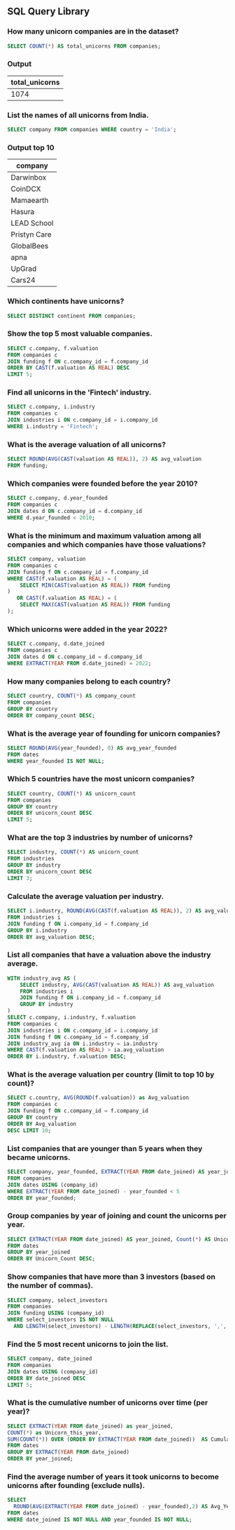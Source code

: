 
## SQL Query Library

### How many unicorn companies are in the dataset?
```sql
SELECT COUNT(*) AS total_unicorns FROM companies;
```
### Output
| total\_unicorns |
| --------------- |
| 1074            |

### List the names of all unicorns from India.
```sql
SELECT company FROM companies WHERE country = 'India';
```
### Output top 10
| company      |
| ------------ |
| Darwinbox    |
| CoinDCX      |
| Mamaearth    |
| Hasura       |
| LEAD School  |
| Pristyn Care |
| GlobalBees   |
| apna         |
| UpGrad       |
| Cars24       |

### Which continents have unicorns?
```sql
SELECT DISTINCT continent FROM companies;
```

###  Show the top 5 most valuable companies.
```sql
SELECT c.company, f.valuation
FROM companies c
JOIN funding f ON c.company_id = f.company_id
ORDER BY CAST(f.valuation AS REAL) DESC
LIMIT 5;
```

###  Find all unicorns in the 'Fintech' industry.
```sql
SELECT c.company, i.industry
FROM companies c
JOIN industries i ON c.company_id = i.company_id
WHERE i.industry = 'Fintech';
```

###  What is the average valuation of all unicorns?
```sql
SELECT ROUND(AVG(CAST(valuation AS REAL)), 2) AS avg_valuation
FROM funding;
```

###  Which companies were founded before the year 2010?
```sql
SELECT c.company, d.year_founded
FROM companies c
JOIN dates d ON c.company_id = d.company_id
WHERE d.year_founded < 2010;
```

###  What is the minimum and maximum valuation among all companies and which companies have those valuations?
```sql
SELECT company, valuation
FROM companies c
JOIN funding f ON c.company_id = f.company_id
WHERE CAST(f.valuation AS REAL) = (
    SELECT MIN(CAST(valuation AS REAL)) FROM funding
)
   OR CAST(f.valuation AS REAL) = (
    SELECT MAX(CAST(valuation AS REAL)) FROM funding
);
```

###  Which unicorns were added in the year 2022?
```sql
SELECT c.company, d.date_joined
FROM companies c
JOIN dates d ON c.company_id = d.company_id
WHERE EXTRACT(YEAR FROM d.date_joined) = 2022;
```

###  How many companies belong to each country?
```sql
SELECT country, COUNT(*) AS company_count
FROM companies
GROUP BY country
ORDER BY company_count DESC;
```

###  What is the average year of founding for unicorn companies?
```sql
SELECT ROUND(AVG(year_founded), 0) AS avg_year_founded
FROM dates
WHERE year_founded IS NOT NULL;
```

### Which 5 countries have the most unicorn companies?
```sql
SELECT country, COUNT(*) AS unicorn_count
FROM companies
GROUP BY country
ORDER BY unicorn_count DESC
LIMIT 5;
```

###  What are the top 3 industries by number of unicorns?
```sql
SELECT industry, COUNT(*) AS unicorn_count
FROM industries
GROUP BY industry
ORDER BY unicorn_count DESC
LIMIT 3;
```

###  Calculate the average valuation per industry.
```sql
SELECT i.industry, ROUND(AVG(CAST(f.valuation AS REAL)), 2) AS avg_valuation
FROM industries i
JOIN funding f ON i.company_id = f.company_id
GROUP BY i.industry
ORDER BY avg_valuation DESC;
```

###  List all companies that have a valuation above the industry average.
```sql
WITH industry_avg AS (
    SELECT industry, AVG(CAST(valuation AS REAL)) AS avg_valuation
    FROM industries i
    JOIN funding f ON i.company_id = f.company_id
    GROUP BY industry
)
SELECT c.company, i.industry, f.valuation
FROM companies c
JOIN industries i ON c.company_id = i.company_id
JOIN funding f ON c.company_id = f.company_id
JOIN industry_avg ia ON i.industry = ia.industry
WHERE CAST(f.valuation AS REAL) > ia.avg_valuation
ORDER BY i.industry, f.valuation DESC;
```

### What is the average valuation per country (limit to top 10 by count)?
```sql
SELECT c.country, AVG(ROUND(f.valuation)) as Avg_valuation
FROM companies c
JOIN funding f ON c.company_id = f.company_id
GROUP BY country 
ORDER BY Avg_valuation
DESC LIMIT 10;
```

### List companies that are younger than 5 years when they became unicorns.
```sql
SELECT company, year_founded, EXTRACT(YEAR FROM date_joined) AS year_joined
FROM companies
JOIN dates USING (company_id)
WHERE EXTRACT(YEAR FROM date_joined) - year_founded < 5
ORDER BY year_founded;
```

### Group companies by year of joining and count the unicorns per year.
```sql
SELECT EXTRACT(YEAR FROM date_joined) AS year_joined, Count(*) AS Unicorn_Count
FROM dates 
GROUP BY year_joined
ORDER BY Unicorn_Count DESC;
```

### Show companies that have more than 3 investors (based on the number of commas).
```sql
SELECT company, select_investors
FROM companies
JOIN funding USING (company_id)
WHERE select_investors IS NOT NULL
  AND LENGTH(select_investors) - LENGTH(REPLACE(select_investors, ',', '')) > 3;
```

### Find the 5 most recent unicorns to join the list.  
```sql
SELECT company, date_joined 
FROM companies 
JOIN dates USING (company_id)
ORDER BY date_joined DESC
LIMIT 5;
```

### What is the cumulative number of unicorns over time (per year)?
```sql
SELECT EXTRACT(YEAR FROM date_joined) as year_joined,
COUNT(*) as Unicorn_this_year,
SUM(COUNT(*)) OVER (ORDER BY EXTRACT(YEAR FROM date_joined))  AS Cumulative_unicorns
FROM dates 
GROUP BY EXTRACT(YEAR FROM date_joined)
ORDER BY year_joined;
```
 
### Find the average number of years it took unicorns to become unicorns after founding (exclude nulls).
```sql
SELECT 
  ROUND(AVG(EXTRACT(YEAR FROM date_joined) - year_founded),2) AS Avg_Years_to_unicorn
FROM dates 
WHERE date_joined IS NOT NULL AND year_founded IS NOT NULL;
```

